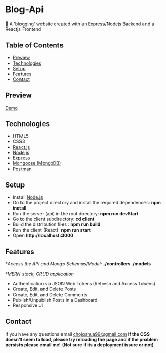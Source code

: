 # Blog-Api

:rainbow: A 'blogging' website created with an Express/Nodejs Backend and a Reactjs Frontend

## Table of Contents 

- [Preview](##preview)
- [Technologies](##technologies)
- [Setup](##setup)
- [Features](##features)
- [Contact](##contact)

## Preview

[Demo](https://polar-hamlet-58263.herokuapp.com/)

## Technologies

- HTML5
- CSS3
- [React.js](https://github.com/facebook/react)
- [Node.js](https://github.com/nodejs/node)
- [Express](https://expressjs.com/en/starter/installing.html)
- [Mongoose (MongoDB)](https://github.com/Automattic/mongoose)
- [Postman](https://learning.postman.com/docs/getting-started/introduction/)

## Setup

- Install [Node.js](https://github.com/nodejs/node)
- Go to the project directory and install the required dependences: **npm install**
- Run the server (api) in the root directory: **npm run devStart**
- Go to the client subdirectory: **cd client**
- Build the distribution files : **npm run build**
- Run the client (React): **npm run start**
- Open **http://localhost:3000** 

## Features

**Access the API and Mongo Schemas/Model:* **./controllers ./models**

**MERN stack, CRUD application*

- Authentication via JSON Web Tokens (Refresh and Access Tokens)
- Create, Edit, and Delete Posts
- Create, Edit, and Delete Comments
- Publish/Unpublish Posts in a Dashboard
- Responsive UI

## Contact

If you have any questions email <chojoshua99@gmail.com>
**If the CSS doesn't seem to load, please try reloading the page
  and if the problem persists please email me! (Not sure if its a deployment issure or not)**
